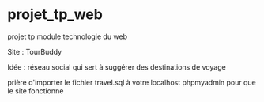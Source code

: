 # projet_tp_web
projet tp module technologie du web 


Site : TourBuddy

Idée : réseau social qui sert à suggérer des destinations de voyage

prière d'importer le fichier travel.sql à votre localhost phpmyadmin pour que le site fonctionne

